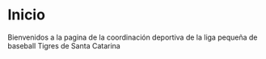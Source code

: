 # Inicio
Bienvenidos a la pagina de la coordinación deportiva de la liga pequeña de baseball Tigres de Santa Catarina
